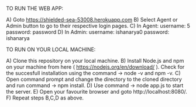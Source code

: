 TO RUN THE WEB APP:

A) Goto https://shielded-sea-53008.herokuapp.com 
B) Select Agent or Admin button to go to their respective login pages.
C) In Agent:
    username: 5
    password: password
D) In Admin:
    username: ishanarya0
    password: ishanarya
    
 TO RUN ON YOUR LOCAL MACHINE:
 
 A) Clone this repository on your local machine.
 B) Install Node.js and npm on your machine from here ( https://nodejs.org/en/download/ ).
    Check for the succesfull installation using the command -> node -v and npm -v.
 C) Open command prompt and change the directory to the cloned directory and run command -> npm install.
 D) Use command -> node app.js to start the server.
 E) Open your favourite browser and goto http://localhost:8080/.
 F) Repeat steps B,C,D as above.
 


